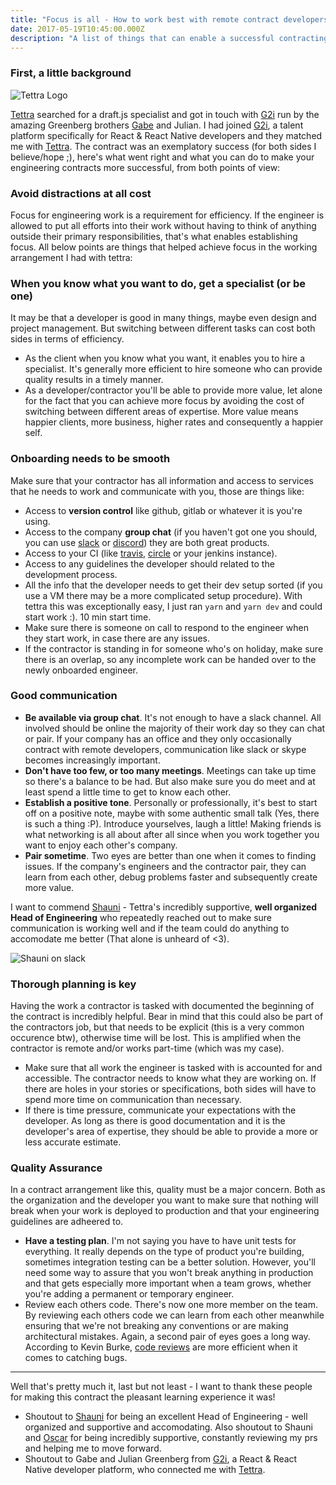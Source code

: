 ```yaml
---
title: "Focus is all - How to work best with remote contract developers"
date: 2017-05-19T10:45:00.000Z
description: "A list of things that can enable a successful contracting arrangement between a software engineer and the organization that's hiring him."
---
```


### First, a little background
![Tettra Logo](/img/blog/tettra.png)

[Tettra](https://tettra.co) searched for a draft.js specialist and got in touch with [G2i](http://g2i.co) run by the amazing Greenberg brothers [Gabe](https://twitter.com/gabe_g2i) and Julian. I had joined [G2i](http://g2i.co), a talent platform specifically for React & React Native developers and they matched me with [Tettra](https://tettra.co). The contract was an exemplatory success (for both sides I believe/hope ;), here's what went right and what you can do to make your engineering contracts more successful, from both points of view:

### Avoid distractions at all cost
Focus for engineering work is a requirement for efficiency. If the engineer is allowed to put all efforts into their work without having to think of anything outside their primary responsibilities, that's what enables establishing focus. All below points are things that helped achieve focus in the working arrangement I had with tettra:

### When you know what you want to do, get a specialist (or be one)
It may be that a developer is good in many things, maybe even design and project management. But switching between different tasks can cost both sides in terms of efficiency.

- As the client when you know what you want, it enables you to hire a specialist. It's generally more efficient to hire someone who can provide quality results in a timely manner.
- As a developer/contractor you'll be able to provide more value, let alone for the fact that you can achieve more focus by avoiding the cost of switching between different areas of expertise. More value means happier clients, more business, higher rates and consequently a happier self.

### Onboarding needs to be smooth
Make sure that your contractor has all information and access to services that he needs to work and communicate with you, those are things like:

- Access to __version control__ like github, gitlab or whatever it is you're using.
- Access to the company __group chat__ (if you haven't got one you should, you can use [slack](https://slack.com/) or [discord](https://discordapp.com/)) they are both great products.
- Access to your CI (like [travis](https://travis-ci.com), [circle](https://circleci.com/) or your jenkins instance).
- Access to any guidelines the developer should related to the development process.
- All the info that the developer needs to get their dev setup sorted (if you use a VM there may be a more complicated setup procedure). With tettra this was exceptionally easy, I just ran `yarn` and `yarn dev` and could start work :). 10 min start time.
- Make sure there is someone on call to respond to the engineer when they start work, in case there are any issues.
- If the contractor is standing in for someone who's on holiday, make sure there is an overlap, so any incomplete work can be handed over to the newly onboarded engineer.

### Good communication

- __Be available via group chat__. It's not enough to have a slack channel. All involved should be online the majority of their work day so they can chat or pair. If your company has an office and they only occasionally contract with remote developers, communication like slack or skype becomes increasingly important.
- __Don't have too few, or too many meetings__. Meetings can take up time so there's a balance to be had. But also make sure you do meet and at least spend a little time to get to know each other.
- __Establish a positive tone__. Personally or professionally, it's best to start off on a positive note, maybe with some authentic small talk (Yes, there is such a thing :P). Introduce yourselves, laugh a little! Making friends is what networking is all about after all since when you work together you want to enjoy each other's company.
- __Pair sometime__. Two eyes are better than one when it comes to finding issues. If the company's engineers and the contractor pair, they can learn from each other, debug problems faster and subsequently create more value.

I want to commend [Shauni](https://twitter.com/rogueraspberry) - Tettra's incredibly supportive, __well organized Head of Engineering__ who repeatedly reached out to make sure communication is working well and if the team could do anything to accomodate me better (That alone is unheard of <3).

![Shauni on slack](/img/blog/shauni-on-slack.png)

### Thorough planning is key
Having the work a contractor is tasked with documented the beginning of the contract is incredibly helpful. Bear in mind that this could also be part of the contractors job, but that needs to be explicit (this is a very common occurence btw), otherwise time will be lost. This is amplified when the contractor is remote and/or works part-time (which was my case).

- Make sure that all work the engineer is tasked with is accounted for and accessible. The contractor needs to know what they are working on. If there are holes in your stories or specifications, both sides will have to spend more time on communication than necessary.
- If there is time pressure, communicate your expectations with the developer. As long as there is good documentation and it is the developer's area of expertise, they should be able to provide a more or less accurate estimate.

### Quality Assurance
In a contract arrangement like this, quality must be a major concern. Both as the organization and the developer you want to make sure that nothing will break when your work is deployed to production and that your engineering guidelines are adheered to.

- __Have a testing plan__. I'm not saying you have to have unit tests for everything. It really depends on the type of product you're building, sometimes integration testing can be a better solution. However, you'll need some way to assure that you won't break anything in production and that gets especially more important when a team grows, whether you're adding a permanent or temporary engineer.
- Review each others code. There's now one more member on the team. By reviewing each others code we can learn from each other meanwhile ensuring that we're not breaking any conventions or are making architectural mistakes. Again, a second pair of eyes goes a long way. According to Kevin Burke, [code reviews](https://kev.inburke.com/kevin/the-best-ways-to-find-bugs-in-your-code/) are more efficient when it comes to catching bugs.

----

Well that's pretty much it, last but not least - I want to thank these people for making this contract the pleasant learning experience it was!

- Shoutout to [Shauni](https://twitter.com/rogueraspberry) for being an excellent Head of Engineering - well organized and supportive and accomodating. Also shoutout to Shauni and [Oscar](https://twitter.com/oscargemorrison) for being incredibly supportive, constantly reviewing my prs and helping me to move forward.
- Shoutout to Gabe and Julian Greenberg from [G2i](http://g2i.co), a React & React Native developer platform, who connected me with [Tettra](https://tettra.co).
